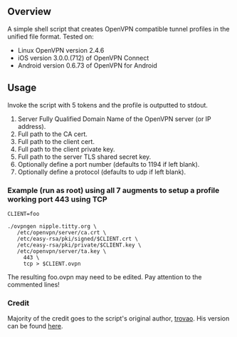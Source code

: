 ## Overview
A simple shell script that creates OpenVPN compatible tunnel profiles in the unified file format. Tested on:
* Linux OpenVPN version 2.4.6
* iOS version 3.0.0.(712) of OpenVPN Connect
* Android version 0.6.73 of OpenVPN for Android

## Usage
Invoke the script with 5 tokens and the profile is outputted to stdout.
  1. Server Fully Qualified Domain Name of the OpenVPN server (or IP address).
  2. Full path to the CA cert.
  3. Full path to the client cert.
  4. Full path to the client private key.
  5. Full path to the server TLS shared secret key.
  6. Optionally define a port number (defaults to 1194 if left blank).
  7. Optionally define a protocol (defaults to udp if left blank).

### Example (run as root) using all 7 augments to setup a profile working port 443 using TCP
```
CLIENT=foo

./ovpngen nipple.titty.org \
   /etc/openvpn/server/ca.crt \
   /etc/easy-rsa/pki/signed/$CLIENT.crt \
   /etc/easy-rsa/pki/private/$CLIENT.key \
   /etc/openvpn/server/ta.key \
	 443 \
	 tcp > $CLIENT.ovpn
```

The resulting foo.ovpn may need to be edited. Pay attention to the commented lines!

### Credit
Majority of the credit goes to the script's original author, [trovao](https://github.com/trovao).  His version can be found [here](https://gist.github.com/trovao/18e428b5a758df24455b).

